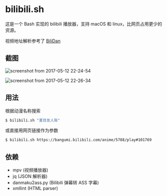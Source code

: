 # bilibili.sh

这是一个 Bash 实现的 bilibili 播放器，支持 macOS 和 linux，比网页占用更少的资源。

视频地址解析参考了 [BiliDan](https://github.com/m13253/BiliDan)

## 截图

![screenshot from 2017-05-12 22-24-54](https://cloud.githubusercontent.com/assets/1709072/26002491/63e20cbc-3762-11e7-97e8-476b9c9b07cf.png)

![screenshot from 2017-05-12 22-26-34](https://cloud.githubusercontent.com/assets/1709072/26002494/66e9114e-3762-11e7-9070-be161b99317d.png)

## 用法

根据动漫名称搜索
```bash
$ bilibili.sh "夏目友人账"
```

或直接用网页链接作为参数
```bash
$ bilibili.sh https://bangumi.bilibili.com/anime/5788/play#101769
```

## 依赖
- mpv (视频播放器)
- jq (JSON 解析器)
- danmaku2ass.py (Bilibili 弹幕转 ASS 字幕)
- xmllint (HTML parser)
